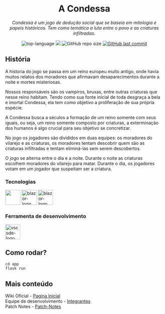 <h1 align="center">A Condessa</h1>
<p align="center"><i>Condessa é um jogo de dedução social que se baseia em mitologia e papeis históricos. Tem como temática a luta entre o povo e as criaturas infiltradas.</i></p>


<p align="center" display="inline-block">
  <img src="https://img.shields.io/badge/Feito_por-14_pessoas-blue" alt="top-language"/>
  <img src="https://img.shields.io/badge/Linguagens-3-red"/>
  <img alt="GitHub repo size" src="https://img.shields.io/github/repo-size/Samuel-fernandesf/Jogo-Lobisomem">
  <a href="https://github.com/Samuel-fernandesf/Jogo-Lobisomem/commits">
    <img alt="GitHub last commit" src="https://img.shields.io/github/last-commit/Samuel-fernandesf/Jogo-Lobisomem">
  </a>


  </p>
</p>

##  História

A historia do jogo se passa em um reino europeu muito antigo, onde havia muitos relatos dos moradores que afirmavam desaparecimentos durante a noite e mortes misteriosas.

Nossos responsáveis são os vampiros, bruxas, entre outras criaturas que nesse reino habitam. Tendo como sua fonte inicial de toda desgraça a bela e imortal Condessa, ela tem como objetivo a proliferação de sua própria espécie.

A Condessa busca a séculos a formação de um reino somente com seus iguais, ou seja, um reino somente composto por criaturas, a exterminação dos humanos é algo crucial para seu objetivo se concretizar.

No jogo os jogadores são divididos em duas equipes: os moradores do vilarejo e as criaturas, os moradores tentam descobrir quem são as criaturas infiltradas e tentam eliminá-las sem serem descobertos.

O jogo se alterna entre o dia e a noite. Durante o noite as criaturas escolhem moradores do vilarejo para matar. Durante o dia, os jogadores votam em um jogador que suspeitam ser a criatura.

### Tecnologias
<p display="inline-block">
  <img width="48" src='https://upload.wikimedia.org/wikipedia/commons/thumb/c/c3/Python-logo-notext.svg/1200px-Python-logo-notext.svg.png'>
  <img width="48" src="https://upload.wikimedia.org/wikipedia/commons/6/6a/JavaScript-logo.png" alt="blazor-logo"/>
  <img width="48" src="https://encrypted-tbn0.gstatic.com/images?q=tbn:ANd9GcTmD38KsMgEwahtWc_Nfs5ZVktP9dBc36MUZA&s" alt="blazor-logo"/>
</p>
                                                                                                  
### Ferramenta de desenvolvimento

<p display="inline-block">
  <img width="48" src="https://upload.wikimedia.org/wikipedia/commons/thumb/9/9a/Visual_Studio_Code_1.35_icon.svg/2048px-Visual_Studio_Code_1.35_icon.svg.png" alt="vscode-logo"/>
</p>

## Como rodar?
```
cd app
flask run
```

## Mais conteúdo
Wiki Oficial - [Pagina Inicial](https://github.com/Samuel-fernandesf/Jogo-Lobisomem/wiki/A-Condessa-%E2%80%90-Wiki-Oficial)<br>
Equipe de desenvolvimento - [Integrantes](https://github.com/Samuel-fernandesf/Jogo-Lobisomem/wiki/Equipe)<br>
Patch Notes - [Patch-Notes](https://github.com/Samuel-fernandesf/Jogo-Lobisomem/wiki/Patch-Notes)